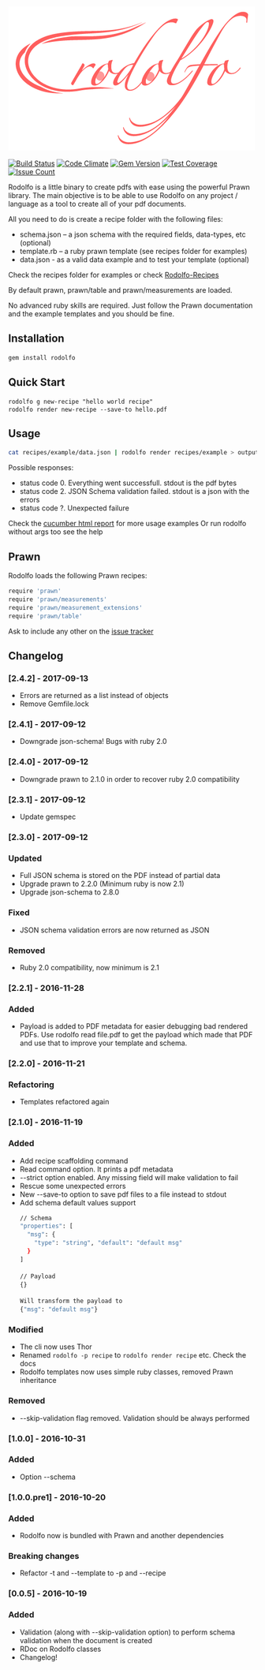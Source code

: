 ![Rodolfo Logo](assets/rodolfo-logo.png)

[![Build Status](https://travis-ci.org/initios/rodolfo.svg?branch=master)](https://travis-ci.org/initios/rodolfo)
[![Code Climate](https://codeclimate.com/github/initios/rodolfo/badges/gpa.svg)](https://codeclimate.com/github/initios/rodolfo)
[![Gem Version](https://badge.fury.io/rb/rodolfo.svg)](https://badge.fury.io/rb/Rodolfo)
[![Test Coverage](https://codeclimate.com/github/initios/rodolfo/badges/coverage.svg)](https://codeclimate.com/github/initios/rodolfo/coverage)
[![Issue Count](https://codeclimate.com/github/initios/rodolfo/badges/issue_count.svg)](https://codeclimate.com/github/initios/rodolfo)

Rodolfo is a little binary to create pdfs with ease using the powerful Prawn library.
The main objective is to be able to use Rodolfo on any project / language as a tool
to create all of your pdf documents.

All you need to do is create a recipe folder with the following files:

  - schema.json – a json schema with the required fields, data-types, etc (optional)
  - template.rb – a ruby prawn template (see recipes folder for examples)
  - data.json - as a valid data example and to test your template (optional)

Check the recipes folder for examples or check [Rodolfo-Recipes](https://github.com/initios/rodolfo-recipes)

By default prawn, prawn/table and prawn/measurements are loaded.

No advanced ruby skills are required.
Just follow the Prawn documentation and the example templates and you should be fine.

## Installation

```bash
gem install rodolfo
```

## Quick Start

```
rodolfo g new-recipe "hello world recipe"
rodolfo render new-recipe --save-to hello.pdf
```

## Usage

```bash
cat recipes/example/data.json | rodolfo render recipes/example > output.pdf
```

Possible responses:
- status code 0. Everything went successfull. stdout is the pdf bytes
- status code 2. JSON Schema validation failed. stdout is a json with the errors
- status code ?. Unexpected failure

Check the [cucumber html report](https://cdn.rawgit.com/initios/rodolfo/master/docs/features.html) for more usage examples
Or run rodolfo without args too see the help

## Prawn

Rodolfo loads the following Prawn recipes:

```bash
require 'prawn'
require 'prawn/measurements'
require 'prawn/measurement_extensions'
require 'prawn/table'
```

Ask to include any other on the [issue tracker](https://github.com/initios/rodolfo/issues)


## Changelog

### [2.4.2] - 2017-09-13

- Errors are returned as a list instead of objects
- Remove Gemfile.lock

### [2.4.1] - 2017-09-12

- Downgrade json-schema! Bugs with ruby 2.0

### [2.4.0] - 2017-09-12

- Downgrade prawn to  2.1.0 in order to recover ruby 2.0 compatibility

### [2.3.1] - 2017-09-12

- Update gemspec

### [2.3.0] - 2017-09-12
### Updated

- Full JSON schema is stored on the PDF instead of partial data
- Upgrade prawn to 2.2.0 (Minimum ruby is now 2.1)
- Upgrade json-schema to 2.8.0

### Fixed

- JSON schema validation errors are now returned as JSON

### Removed

- Ruby 2.0 compatibility, now minimum is 2.1


### [2.2.1] - 2016-11-28
### Added
- Payload is added to PDF metadata for easier debugging bad rendered PDFs.
Use rodolfo read file.pdf to get the payload which made that PDF and use that
to improve your template and schema.


### [2.2.0] - 2016-11-21
### Refactoring
- Templates refactored again

### [2.1.0] - 2016-11-19
### Added
- Add recipe scaffolding command
- Read command option. It prints a pdf metadata
- --strict option enabled. Any missing field will make validation to fail
- Rescue some unexpected errors
- New --save-to option to save pdf files to a file instead to stdout
- Add schema default values support
  ```bash
  // Schema
  "properties": [
    "msg": {
      "type": "string", "default": "default msg"
    }
  ]

  // Payload
  {}

  Will transform the payload to
  {"msg": "default msg"}
  ```


### Modified
- The cli now uses Thor
- Renamed `rodolfo -p recipe` to `rodolfo render recipe` etc. Check the docs
- Rodolfo templates now uses simple ruby classes, removed Prawn inheritance


### Removed

- --skip-validation flag removed. Validation should be always performed


### [1.0.0] - 2016-10-31
### Added
- Option --schema

### [1.0.0.pre1] - 2016-10-20
### Added
- Rodolfo now is bundled with Prawn and another dependencies

### Breaking changes
- Refactor -t and --template to -p and --recipe

### [0.0.5] - 2016-10-19
### Added
- Validation (along with --skip-validation option) to perform schema validation when the document is created
- RDoc on Rodolfo classes
- Changelog!
